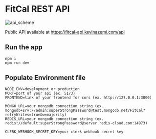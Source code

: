 # FitCal REST API

![api_scheme](https://github.com/FitCal-app/fitcal-api/assets/39599216/228fb3ba-95c5-49d2-b967-c90c6c57c89d)

Public API available at https://fitcal-api.kevinazemi.com/api

## Run the app

    npm i
    npm run dev


## Populate Environment file

    NODE_ENV=development or production
    PORT=port of your api (ex. 5173)
    FRONTEND=link of your frontend for cors (ex. http://127.0.0.1:3000)
    
    MONGO_URL=your mongodb connection string (ex. mongodb+srv://admin:superStrongPassword@test.mongodb.net/FitCal?retryWrites=true&w=majority)
    REDIS_URL=your mongodb connection string (ex. redis://default:superStrongPassword@server.redis-cloud.com:14973)
    
    CLERK_WEBHOOK_SECRET_KEY=your clerk webhook secret key

